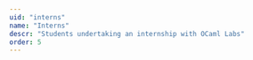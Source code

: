 ```yaml
---
uid: "interns"
name: "Interns"
descr: "Students undertaking an internship with OCaml Labs"
order: 5
---
```

